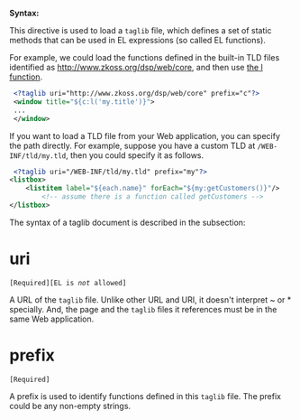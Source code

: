 **Syntax:**

<?tablib uri="''myURI''" prefix="''my''"?>

This directive is used to load a `taglib` file, which defines a set of
static methods that can be used in EL expressions (so called EL
functions).

For example, we could load the functions defined in the built-in TLD
files identified as
[<http://www.zkoss.org/dsp/web/core>](ZUML_Reference/EL_Expressions/Core_Methods),
and then use [the l
function](ZUML_Reference/EL_Expressions/Core_Methods/l).

``` xml
 <?taglib uri="http://www.zkoss.org/dsp/web/core" prefix="c"?>
 <window title="${c:l('my.title')}">
 ...
 </window>
```

If you want to load a TLD file from your Web application, you can
specify the path directly. For example, suppose you have a custom TLD at
`/WEB-INF/tld/my.tld`, then you could specify it as follows.

``` xml
 <?taglib uri="/WEB-INF/tld/my.tld" prefix="my"?>
<listbox>
    <listitem label="${each.name}" forEach="${my:getCustomers()}"/>
        <!-- assume there is a function called getCustomers -->
</listbox>
```

The syntax of a taglib document is described in the subsection:

# uri

`[Required][EL is `*`not`*` allowed]`

A URL of the `taglib` file. Unlike other URL and URI, it doesn't
interpret ~ or \* specially. And, the page and the `taglib` files it
references must be in the same Web application.

# prefix

`[Required]`

A prefix is used to identify functions defined in this `taglib` file.
The prefix could be any non-empty strings.


